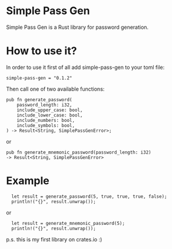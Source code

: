 # Simple Pass Gen 
Simple Pass Gen is a Rust library for password generation.

# How to use it?
In order to use it first of all add simple-pass-gen to your toml file:
```
simple-pass-gen = "0.1.2"
```

Then call one of two available functions:
```
pub fn generate_password(
    password_length: i32,
    include_upper_case: bool,
    include_lower_case: bool,
    include_numbers: bool,
    include_symbols: bool,
) -> Result<String, SimplePassGenError>;
```
or 
```
pub fn generate_mnemonic_password(password_length: i32) 
-> Result<String, SimplePassGenError>
```

# Example
```
  let result = generate_password(5, true, true, true, false);
  println!("{}", result.unwrap());
```
or
```
  let result = generate_mnemonic_password(5);
  println!("{}", result.unwrap());
```

p.s. this is my first library on crates.io :)